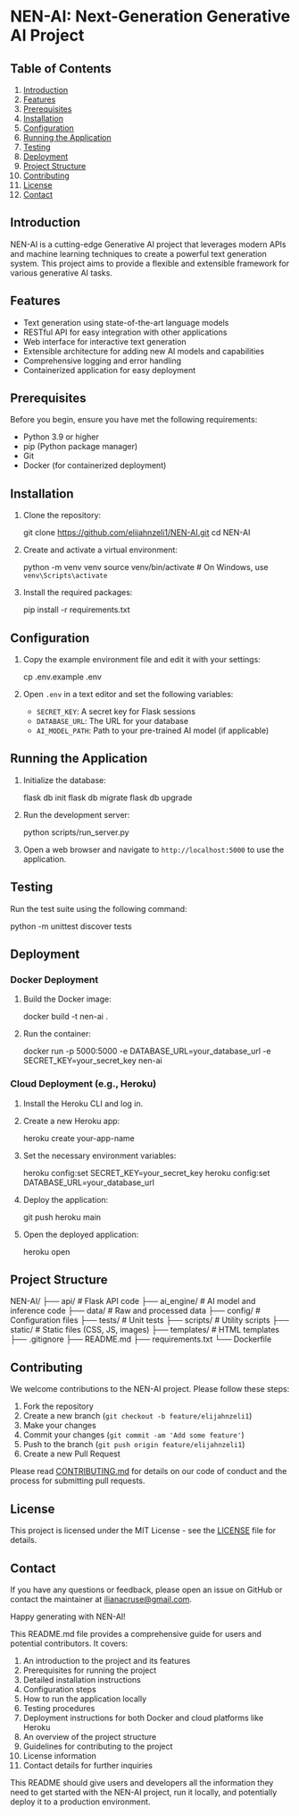 # NEN-AI: Next-Generation Generative AI Project

## Table of Contents

1. [Introduction](#introduction)
2. [Features](#features)
3. [Prerequisites](#prerequisites)
4. [Installation](#installation)
5. [Configuration](#configuration)
6. [Running the Application](#running-the-application)
7. [Testing](#testing)
8. [Deployment](#deployment)
9. [Project Structure](#project-structure)
10. [Contributing](#contributing)
11. [License](#license)
12. [Contact](#contact)

## Introduction

NEN-AI is a cutting-edge Generative AI project that leverages modern APIs and machine learning techniques to create a powerful text generation system. This project aims to provide a flexible and extensible framework for various generative AI tasks.

## Features

- Text generation using state-of-the-art language models
- RESTful API for easy integration with other applications
- Web interface for interactive text generation
- Extensible architecture for adding new AI models and capabilities
- Comprehensive logging and error handling
- Containerized application for easy deployment

## Prerequisites

Before you begin, ensure you have met the following requirements:

- Python 3.9 or higher
- pip (Python package manager)
- Git
- Docker (for containerized deployment)

## Installation

1. Clone the repository:

   git clone https://github.com/elijahnzeli1/NEN-AI.git
   cd NEN-AI

2. Create and activate a virtual environment:

   python -m venv venv
   source venv/bin/activate  # On Windows, use `venv\Scripts\activate`

3. Install the required packages:

   pip install -r requirements.txt

## Configuration

1. Copy the example environment file and edit it with your settings:

   cp .env.example .env

2. Open `.env` in a text editor and set the following variables:
   - `SECRET_KEY`: A secret key for Flask sessions
   - `DATABASE_URL`: The URL for your database
   - `AI_MODEL_PATH`: Path to your pre-trained AI model (if applicable)

## Running the Application

1. Initialize the database:

   flask db init
   flask db migrate
   flask db upgrade

2. Run the development server:

   python scripts/run_server.py

3. Open a web browser and navigate to `http://localhost:5000` to use the application.

## Testing

Run the test suite using the following command:

python -m unittest discover tests

## Deployment

### Docker Deployment

1. Build the Docker image:

   docker build -t nen-ai .

2. Run the container:

   docker run -p 5000:5000 -e DATABASE_URL=your_database_url -e SECRET_KEY=your_secret_key nen-ai

### Cloud Deployment (e.g., Heroku)

1. Install the Heroku CLI and log in.

2. Create a new Heroku app:

   heroku create your-app-name

3. Set the necessary environment variables:

   heroku config:set SECRET_KEY=your_secret_key
   heroku config:set DATABASE_URL=your_database_url

4. Deploy the application:

   git push heroku main

5. Open the deployed application:

   heroku open

## Project Structure

NEN-AI/
├── api/                 # Flask API code
├── ai_engine/           # AI model and inference code
├── data/                # Raw and processed data
├── config/              # Configuration files
├── tests/               # Unit tests
├── scripts/             # Utility scripts
├── static/              # Static files (CSS, JS, images)
├── templates/           # HTML templates
├── .gitignore
├── README.md
├── requirements.txt
└── Dockerfile

## Contributing

We welcome contributions to the NEN-AI project. Please follow these steps:

1. Fork the repository
2. Create a new branch (`git checkout -b feature/elijahnzeli1`)
3. Make your changes
4. Commit your changes (`git commit -am 'Add some feature'`)
5. Push to the branch (`git push origin feature/elijahnzeli1`)
6. Create a new Pull Request

Please read [CONTRIBUTING.md](CONTRIBUTING.md) for details on our code of conduct and the process for submitting pull requests.

## License

This project is licensed under the MIT License - see the [LICENSE](LICENSE) file for details.

## Contact

If you have any questions or feedback, please open an issue on GitHub or contact the maintainer at ilianacruse@gmail.com.

Happy generating with NEN-AI!

This README.md file provides a comprehensive guide for users and potential contributors. It covers:

1. An introduction to the project and its features
2. Prerequisites for running the project
3. Detailed installation instructions
4. Configuration steps
5. How to run the application locally
6. Testing procedures
7. Deployment instructions for both Docker and cloud platforms like Heroku
8. An overview of the project structure
9. Guidelines for contributing to the project
10. License information
11. Contact details for further inquiries

This README should give users and developers all the information they need to get started with the NEN-AI project, run it locally, and potentially deploy it to a production environment.
